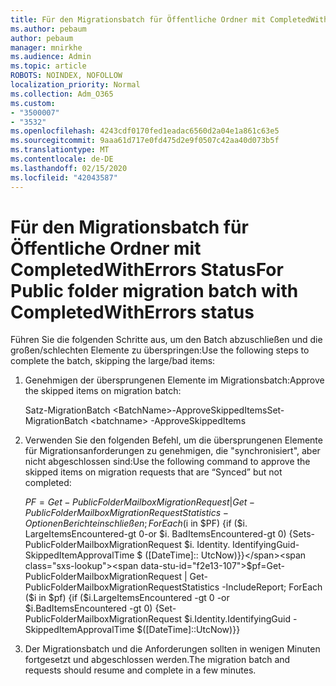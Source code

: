 ```yaml
---
title: Für den Migrationsbatch für Öffentliche Ordner mit CompletedWithErrors Status
ms.author: pebaum
author: pebaum
manager: mnirkhe
ms.audience: Admin
ms.topic: article
ROBOTS: NOINDEX, NOFOLLOW
localization_priority: Normal
ms.collection: Adm_O365
ms.custom:
- "3500007"
- "3532"
ms.openlocfilehash: 4243cdf0170fed1eadac6560d2a04e1a861c63e5
ms.sourcegitcommit: 9aaa61d717e0fd475d2e9f0507c42aa40d073b5f
ms.translationtype: MT
ms.contentlocale: de-DE
ms.lasthandoff: 02/15/2020
ms.locfileid: "42043587"
---
```

# <a name="for-public-folder-migration-batch-with-completedwitherrors-status"></a><span data-ttu-id="f2e13-102">Für den Migrationsbatch für Öffentliche Ordner mit CompletedWithErrors Status</span><span class="sxs-lookup"><span data-stu-id="f2e13-102">For Public folder migration batch with CompletedWithErrors status</span></span>

<span data-ttu-id="f2e13-103">Führen Sie die folgenden Schritte aus, um den Batch abzuschließen und die großen/schlechten Elemente zu überspringen:</span><span class="sxs-lookup"><span data-stu-id="f2e13-103">Use the following steps to complete the batch, skipping the large/bad items:</span></span> 
1. <span data-ttu-id="f2e13-104">Genehmigen der übersprungenen Elemente im Migrationsbatch:</span><span class="sxs-lookup"><span data-stu-id="f2e13-104">Approve the skipped items on migration batch:</span></span>

    <span data-ttu-id="f2e13-105">Satz-MigrationBatch \<BatchName>-ApproveSkippedItems</span><span class="sxs-lookup"><span data-stu-id="f2e13-105">Set-MigrationBatch \<batchname> -ApproveSkippedItems</span></span> 
2. <span data-ttu-id="f2e13-106">Verwenden Sie den folgenden Befehl, um die übersprungenen Elemente für Migrationsanforderungen zu genehmigen, die "synchronisiert", aber nicht abgeschlossen sind:</span><span class="sxs-lookup"><span data-stu-id="f2e13-106">Use the following command to approve the skipped items on migration requests that are “Synced” but not completed:</span></span>

    <span data-ttu-id="f2e13-107">$PF = Get-PublicFolderMailboxMigrationRequest | Get-PublicFolderMailboxMigrationRequestStatistics-Optionen Bericht einschließen; ForEach ($i in $PF) {if ($i. LargeItemsEncountered-gt 0-or $i. BadItemsEncountered-gt 0) {Sets-PublicFolderMailboxMigrationRequest $i. Identity. IdentifyingGuid-SkippedItemApprovalTime $ ([DateTime]:: UtcNow)}}</span><span class="sxs-lookup"><span data-stu-id="f2e13-107">$pf=Get-PublicFolderMailboxMigrationRequest | Get-PublicFolderMailboxMigrationRequestStatistics -IncludeReport; ForEach ($i in $pf) {if ($i.LargeItemsEncountered -gt 0 -or $i.BadItemsEncountered -gt 0) {Set-PublicFolderMailboxMigrationRequest $i.Identity.IdentifyingGuid -SkippedItemApprovalTime $([DateTime]::UtcNow)}}</span></span>
3. <span data-ttu-id="f2e13-108">Der Migrationsbatch und die Anforderungen sollten in wenigen Minuten fortgesetzt und abgeschlossen werden.</span><span class="sxs-lookup"><span data-stu-id="f2e13-108">The migration batch and requests should resume and complete in a few minutes.</span></span>

